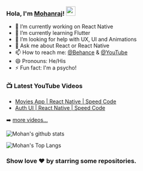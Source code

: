 ### Hola, I'm [Mohanraj](https://github.com/moaj257/)! <img src="https://media.giphy.com/media/hvRJCLFzcasrR4ia7z/giphy.gif" width="25px">
- 🔭 I’m currently working on React Native
- 🌱 I’m currently learning Flutter
- 🤔 I’m looking for help with UX, UI and Animations
- 💬 Ask me about React or React Native
- 📫 How to reach me: [@Behance](https://www.behance.net/moaj257) & [@YouTube](https://www.youtube.com/channel/UCUY3TfO8urllfwV5KIHI7ZQ)
- 😄 Pronouns: He/His
- ⚡ Fun fact: I'm a psycho!

### 📺 Latest YouTube Videos
<!-- YOUTUBE:START -->
- [Movies App | React Native | Speed Code](https://www.youtube.com/watch?v=YzdDdIsa2s4)
- [Auth UI | React Native | Speed Code](https://www.youtube.com/watch?v=AcoIu1iBsBA)
<!-- YOUTUBE:END -->

➡️ [more videos...](https://www.youtube.com/channel/UCUY3TfO8urllfwV5KIHI7ZQ)

![Mohan's github stats](https://github-readme-stats.vercel.app/api?username=moaj257&count_private=true&hide_border=true&show_icons=true&include_all_commits=true&tme=d5as5da4sd45as54das54d54as5d4as54d)

![Mohan's Top Langs](https://github-readme-stats.vercel.app/api/top-langs/?username=moaj257&layout=compact&count_private=true&hide_border=true&show_icons=true&include_all_commits=true)
### Show love :heart: by starring some repositories.
